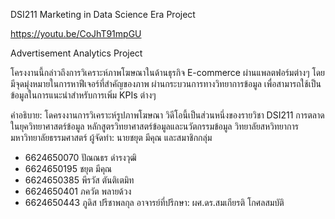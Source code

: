 DSI211 Marketing in Data Science Era Project

https://youtu.be/CoJhT91mpGU

Advertisement Analytics Project

โครงงานนี้กล่าวถึงการวิเคราะห์ภาพโฆษณาในด้านธุรกิจ E-commerce ผ่านแพลตฟอร์มต่างๆ โดยมีจุดมุ่งหมายในการหาฟีเจอร์ที่สำคัญของภาพ ผ่านกระบวนการทางวิทยาการข้อมูล เพื่อสามารถใช้เป็นข้อมูลในการแนะนำสำหรับการเพิ่ม KPIs ต่างๆ

คำอธิบาย: โดครงงานการวิเคราะห์รูปภาพโฆษณา วิดีโอนี้เป็นส่วนหนึ่งของรายวิชา DSI211 การตลาดในยุควิทยาศาสตร์ข้อมูล หลักสูตรวิทยาศาสตร์ข้อมูลและนวัตกรรมข้อมูล วิทยาลัยสหวิทยาการ มหาวิทยาลัยธรรมศาสตร์ 
ผู้จัดทำ: นายชยุต มีคุณ และสมาชิกกลุ่ม 
- 6624650070 ปัณณธร ดำรงวุฒิ
- 6624650195 ชยุต มีคุณ
- 6624650385 พีรวัส ตันติเตมิท
- 6624650401 ภควัต พลายด้วง
- 6624650443 ภูดิส ปรีชาพลกุล
อาจารย์ที่ปรึกษา: ผศ.ดร.สมเกียรติ โกศลสมบัติ
